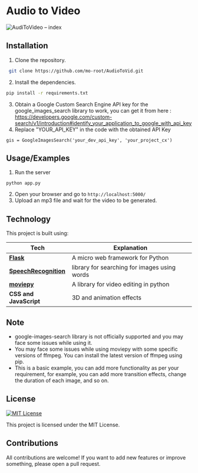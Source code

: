# Audio to Video

![AudiToVideo – index](https://user-images.githubusercontent.com/59801139/213307981-56ee26fe-8f49-4d0b-9d2d-6244830d178a.gif)


## Installation

1. Clone the repository.

```bash
 git clone https://github.com/mo-root/AudioToVid.git
```
2. Install the dependencies.

```bash
pip install -r requirements.txt

```
3. Obtain a Google Custom Search Engine API key for the google_images_search library to work, you can get it from here : https://developers.google.com/custom-search/v1/introduction#identify_your_application_to_google_with_api_key
4. Replace "YOUR_API_KEY" in the code with the obtained API Key

```
gis = GoogleImagesSearch('your_dev_api_key', 'your_project_cx')
```


## Usage/Examples

1. Run the server

```
python app.py

```
2. Open your browser and go to `http://localhost:5000/`
3. Upload an mp3 file and wait for the video to be generated.

## Technology 

This project is built using:


| Tech             | Explanation                                                                |
| ----------------- | ------------------------------------------------------------------ |
| [**Flask**](https://flask.palletsprojects.com/en/2.2.x/) | A micro web framework for Python | 
| [**SpeechRecognition**](https://pypi.org/project/SpeechRecognition/) |  library for searching for images using words|
| [**moviepy**](https://zulko.github.io/moviepy/)| A library for video editing in python |
| **CSS and JavaScript** | 3D and animation effects |



## Note

- google-images-search library is not officially supported and you may face some issues while using it.
- You may face some issues while using moviepy with some specific versions of ffmpeg. You can install the latest version of ffmpeg using pip.
- This is a basic example, you can add more functionality as per your requirement, for example, you can add more transition effects, change the duration of each image, and so on.

## License
[![MIT License](https://img.shields.io/badge/License-MIT-green.svg)](https://choosealicense.com/licenses/mit/)

This project is licensed under the MIT License.

## Contributions

All contributions are welcome! If you want to add new features or improve something, please open a pull request.
